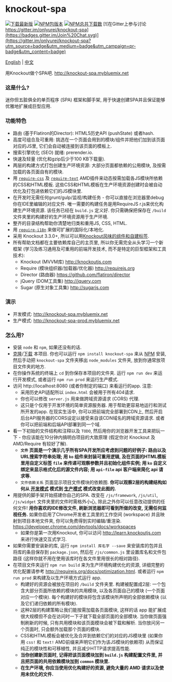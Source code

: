 # knockout-spa #

[![下载最新版](https://img.shields.io/badge/下载-zip-brightgreen.svg)](https://github.com/onlyurei/knockout-spa/archive/latest.zip) [![NPM包版本](https://img.shields.io/npm/v/knockout-spa.svg)](https://www.npmjs.com/package/knockout-spa) [![NPM总共下载数](https://img.shields.io/npm/dt/knockout-spa.svg)](https://www.npmjs.com/package/knockout-spa) [![在Gitter上参与讨论 https://gitter.im/onlyurei/knockout-spa](https://badges.gitter.im/Join%20Chat.svg)](https://gitter.im/onlyurei/knockout-spa?utm_source=badge&utm_medium=badge&utm_campaign=pr-badge&utm_content=badge)

[English](README.md) | [中文](README-zh.md)

用Knockout做个SPA吧. 
http://knockout-spa.mybluemix.net

### 这是什么? ###

迷你但五脏俱全的单页程序 (SPA) 框架和脚手架, 用于快速创建SPA并且保证能够优雅地扩展成巨型应用.

### 功能特色 ###

* 路由 (基于Flatiron的Director): HTML5历史API (pushState) 或者hash.
* 高度可组合及可重用: 挑选在一个页面会用到的模块/组件并把他们加到该页面对应的JS里, 它们会自动被连接到该页面的模板上.
* 搜索引擎优化 (SEO) 就绪: prerender.io.
* 快速及轻量 (优化和gzip后少于100 KB下载量).
* 两层的构建方式打包创建生产环境资源: 大部分页面都依赖的公用模块, 及按需加载的各页面自有的模块.
* 用 [`require-css`](https://github.com/guybedford/require-css) 及 [`require-text`](https://github.com/requirejs/text) AMD插件来动态按需加载各JS模块所依赖的CSS和HTML模板. 这些CSS和HTML模板在生产环境资源创建时会被自动优化及打包进依赖它们的JS模块里.
* 在开发时无需任何grunt/gulp/监视/构建任务 - 你可以直接在浏览器里debug你在IDE里编辑的对应文件. 唯一需要的构建任务是用RequireJS r.js来优化构建生产环境资源. 该任务已经在 `build.js` 定义好. 你只需确保把保存在 `/build` 文件夹里的构建好的生产环境资源用于生产环境.
* 整齐的目录结构帮助你清楚地归类和重用JS, CSS, HTML.
* 用 [`require-i18n`](https://github.com/requirejs/i18n) 来做可扩展的国际化/本地化.
* 采用 Knockout 3.3.0+, 所以可以用[Knockout风味的组件和自建标签](http://knockoutjs.com/documentation/component-overview.html).
* 所有帮助文档都在主要依赖库自己的主页里, 所以你无需完全从头学习一个新框架 (学习及练习通用及可重用的前端开发技术, 而不是特定的巨型框架和工具技术):
  * Knockout (MVVM库) http://knockoutjs.com
  * Require (模块组织器/加载器/优化器) http://requirejs.org
  * Director (路由器) https://github.com/flatiron/director
  * jQuery (DOM工具集) http://jquery.com
  * Sugar (原生对象工具集) http://sugarjs.com

### 演示 ###
* 开发模式: http://knockout-spa.mybluemix.net
* 生产模式: http://knockout-spa-prod.mybluemix.net

### 怎么用? ###
* 安装 `node` 和 `npm`, 如果还没有的话.
* [克隆](https://github.com/onlyurei/knockout-spa.git)/[下载](https://github.com/onlyurei/knockout-spa/archive/latest.zip) 本项目. 你也可以运行 `npm install knockout-spa` 来从 [NPM](https://www.npmjs.com/package/knockout-spa) 安装, 然后手动把 `knockout-spa` 文件夹移出 `node_modules` 文件夹, 放到你通常放项目文件夹的地方.
* 在你操作系统的终端上 `cd` 到你保存本项目的文件夹. 运行 `npm run dev` 来运行开发模式, 或者运行 `npm run prod` 来运行生产模式.
* 访问 http://localhost:8080 (或者你制定的端口) 来看运行的app. 注意: 
  * 采用历史API适配所以 `index.html` 会被用于所有404请求. 
  * 你也可以修改 `server.js` 用来做跨域资源请求 (CORS) 代理.
  * 这只是个仅用于开发环境的简单资源服务器. 用于帮助更容易地运行和测试所开发的app. 在现实生活中, 你可以把前端完全部署到CDN上, 然后开启后台API服务器的CORS设定以接受来自该CDN域名的跨域资源请求. 或者你可以把前端和后端API部署到同一个域.
* 看一下初始的文件结构和注释以及 `TODO`, 然后用你的浏览器开发工具来把玩一下 - 你应该能在10分钟内搞明白项目的大致原理 (假定你对 Knockout 及 AMD/Require 有较好了解). 
  * **`文件` 页面是一个演示几乎所有SPA开发所应考虑到问题的好例子: 路由以及URL搜索字符串处理; 用 `ko` 组件来封装可重用逻辑, 及在页面的HTML模板里用自定义标签 `file` 来传递可观察参数并且初始化组件实例; 用 `ko` 自定义绑定来显示格式化后的源文件内容; 用 `api-file` api 客户端来简化 api 请求等.**
  * `文件依赖关系` 页面显示项目文件模块的依赖图. **你可以观察2层的构建结构如何从 [开发模式](http://knockout-spa.mybluemix.net/files/dependencies) 模式到 [生产模式](http://knockout-spa-prod.mybluemix.net/files/dependencies) 模式改变此图的.**
* 用提供的脚手架开始搭建你自己的SPA. 改变在 `/js/framework`, `/js/util`, `/js/widget` 文件夹里的文件时需格外小心, 除此之外你可以任意改动提供的任何文件! **用你喜欢的IDE修改文件, 刷新浏览器即可看到所做的改变, 无需任何监视任务.** 如果你启用了Chrome开发者工具里的工作空间 (workspace) 并且映射到项目本地文件夹, 你可以免费得到实时编辑/重渲染. https://developer.chrome.com/devtools/docs/workspaces
  * 如果你是第一次用Knockout, 你可以访问 http://learn.knockoutjs.com 来进行快速交互式学习. 
* 如果你需要安装新的库, 运行 `npm install 库名字 --save` 来安装库的包并且将库的条目保存到 `package.json`, 然后在 `/js/common.js` 里设置库名和文件包路径 (这样你就不用在使用该库时在各文件里用很长的相对路径).
* 在项目文件夹运行 `npm run build` 来为生产环境构建优化的资源, 详细完整的优化配置请参考 http://requirejs.org/docs/optimization.html. 或者运行 `npm run prod` 来构建及以生产环境方式运行 app.
  * 构建好的资源会被放在项目的 `/build` 文件夹里. 构建被配置成2层: 一个包含大部分页面所依赖的模块的共用模块, 以及各页面自己的模块 (一个页面对应一个模块). 每个构建好的模块将包含该模块所声明的全部依赖模块 (以及它们递归依赖的所有模块). 
  * 这种2层的构建策略让我们能按需加载各页面模块, 这样的话 app 能扩展成很大规模但不会在访问时一下子就下载全部页面的全部模块. 当你做页面强制刷新的时候, 只有共用模块和该页面模块会被下载和解析. 当你放问另一个页面时, 只会额外加载那个页面的模块.
  * CSS和HTML模板会被优化及合并到依赖它们的对应的JS模块里 (如果你用 `css!` 和 `text!` AMD前缀来声明它们作为该JS模块的依赖项) 从而保证纯正的模块性和可移植性, 并且减少HTTP请求提高性能.
  * **当你创建新页面时, 记得把该页面模块加到 `build.js` 构建配置文件里, 并且把页面的共用依赖模块加到 `common` 模块里.**
  * **在生产环境, 你应当使用优化构建好的资源, 避免大量的 AMD 请求以及使用未优化的文件.**
